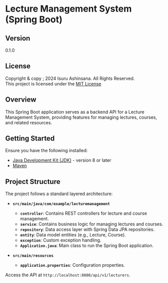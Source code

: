 # Lecture Management System (Spring Boot)

## Version
0.1.0

## License
Copyright & copy ;  2024 Isuru Ashinsana. All Rights Reserved. <br>
This project is licensed under the [MIT License](LICENSE.txt)

## Overview

This Spring Boot application serves as a backend API for a Lecture Management System, providing features for managing lectures, courses, and related resources.

## Getting Started

Ensure you have the following installed:

- [Java Development Kit (JDK)](https://adoptopenjdk.net/) - version 8 or later
- [Maven](https://maven.apache.org/)



## Project Structure

The project follows a standard layered architecture:

- **`src/main/java/com/example/lecturemanagement`**
    - **`controller`**: Contains REST controllers for lecture and course management.
    - **`service`**: Contains business logic for managing lectures and courses.
    - **`repository`**: Data access layer with Spring Data JPA repositories.
    - **`entity`**: Data model entities (e.g., Lecture, Course).
    - **`exception`**: Custom exception handling.
    - **`Application.java`**: Main class to run the Spring Boot application.
  

- **`src/main/resources`**
    - **`application.properties`**: Configuration properties.


Access the API at `http://localhost:8080/api/v1/lecturers`.





